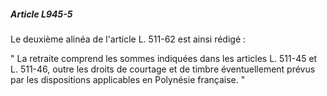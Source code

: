 ##### Article L945-5

Le deuxième alinéa de l'article L. 511-62 est ainsi rédigé :

" La retraite comprend les sommes indiquées dans les articles L. 511-45 et L. 511-46, outre les droits de courtage et de timbre éventuellement prévus par les dispositions applicables en Polynésie française. "

